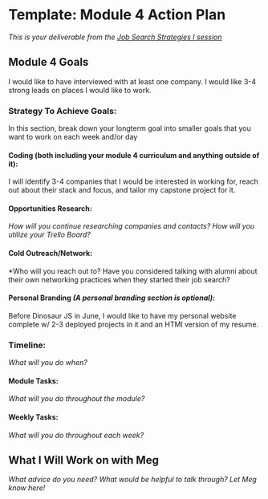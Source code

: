 # Template: Module 4 Action Plan 
*This is your deliverable from the [Job Search Strategies I session](https://github.com/turingschool/career-development-curriculum/blob/master/module_three/job_search_strategies_i.md)*

## Module 4 Goals

I would like to have interviewed with at least one company.
I would like 3-4 strong leads on places I would like to work.


### Strategy To Achieve Goals:
In this section, break down your longterm goal into smaller goals that you want to work on each week and/or day

#### Coding (both including your module 4 curriculum and anything outside of it):
I will identify 3-4 companies that I would be interested in working for, reach out about their stack and focus, and tailor my capstone project for it.

#### Opportunities Research:
*How will you continue researching companies and contacts? How will you utilize your Trello Board?* 

#### Cold Outreach/Network:
*Who will you reach out to? Have you considered talking with alumni about their own networking practices when they started their job search?

#### Personal Branding *(A personal branding section is optional)*:
Before Dinosaur JS in June, I would like to have my personal website complete w/ 2-3 deployed projects in it and an HTMl version of my resume.

### Timeline:
*What will you do when?*

#### Module Tasks:
*What will you do throughout the module?*

#### Weekly Tasks:
*What will you do throughout each week?*

## What I Will Work on with Meg
*What advice do you need? What would be helpful to talk through? Let Meg know here!*


